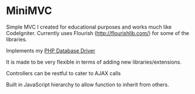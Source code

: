 MiniMVC
=======

Simple MVC I created for educational purposes and works much like CodeIgniter. Currently uses Flourish (http://flourishlib.com/) for some of the libraries.

Implements my [PHP Database Driver](https://github.com/davidbrownucf/phpdatabasedriver)

It is made to be very flexible in terms of adding new libraries/extensions.

Controllers can be restful to cater to AJAX calls

Built in JavaScript hierarchy to allow function to inherit from others.




